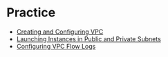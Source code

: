 # Practice

- [Creating and Configuring VPC](vpc.md)
- [Launching Instances in Public and Private Subnets](ec2.md)
- [Configuring VPC Flow Logs](flow-logs.md)
